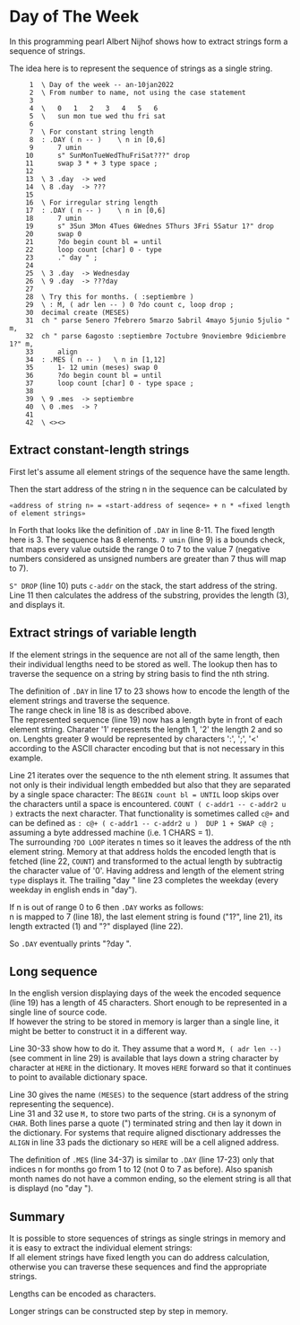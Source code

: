# Day of The Week

In this programming pearl Albert Nijhof shows how to
extract strings form a sequence of strings.

The idea here is to represent the sequence of strings as a single string.

```forth
     1  \ Day of the week -- an-10jan2022
     2  \ From number to name, not using the case statement
     3  
     4  \   0   1   2   3   4   5   6
     5  \   sun mon tue wed thu fri sat
     6  
     7  \ For constant string length
     8  : .DAY ( n -- )    \ n in [0,6]
     9      7 umin
    10      s" SunMonTueWedThuFriSat???" drop
    11      swap 3 * + 3 type space ;
    12  
    13  \ 3 .day  -> wed
    14  \ 8 .day  -> ???
    15  
    16  \ For irregular string length
    17  : .DAY ( n -- )    \ n in [0,6]
    18      7 umin
    19      s" 3Sun 3Mon 4Tues 6Wednes 5Thurs 3Fri 5Satur 1?" drop
    20      swap 0
    21      ?do begin count bl = until
    22      loop count [char] 0 - type
    23      ." day " ;
    24  
    25  \ 3 .day  -> Wednesday
    26  \ 9 .day  -> ???day
    27  
    28  \ Try this for months. ( :septiembre )
    29  \ : M, ( adr len -- ) 0 ?do count c, loop drop ;
    30  decimal create (MESES)
    31  ch " parse 5enero 7febrero 5marzo 5abril 4mayo 5junio 5julio "    m,
    32  ch " parse 6agosto :septiembre 7octubre 9noviembre 9diciembre 1?" m,
    33      align
    34  : .MES ( n -- )   \ n in [1,12]
    35      1- 12 umin (meses) swap 0
    36      ?do begin count bl = until
    37      loop count [char] 0 - type space ;
    38  
    39  \ 9 .mes  -> septiembre
    40  \ 0 .mes  -> ?
    41  
    42  \ <><>
```

## Extract constant-length strings

First let's assume all element strings of the sequence have the same length.

Then the start address of the string n in the sequence can be calculated by

    «address of string n» = «start-address of seqence» + n * «fixed length of element strings»

In Forth that looks like the definition of `.DAY` in line 8-11. The fixed length here is 3.
The sequence has 8 elements. `7 umin` (line 9) is a bounds check, that maps every value outside the 
range 0 to 7 to the value 7 (negative numbers considered as unsigned numbers are greater than 7 thus
will map to 7).

`S" DROP` (line 10) puts `c-addr` on the stack, the start address of the string.
Line 11 then calculates the address of the substring,  provides the length (3), and displays it.


## Extract strings of variable length

If the element strings in the sequence are not all of the same length, then their
individual lengths need to be stored as well. The lookup then has to traverse the sequence on a
string by string basis to find the nth string.

The definition of `.DAY` in line 17 to 23 shows how to encode the length of the element strings 
and traverse the sequence.  
The range check in line 18 is as described above.  
The represented sequence (line 19) now has a length byte in front of each element string. Charater '1' represents
the length 1, '2' the length 2 and so on. Lenghts greater 9 would be represented by characters ':', ';', '<'
according to the ASCII character encoding but that is not necessary in this example.

Line 21 iterates over the sequence to the nth element string. It assumes that not only is their individual length
embedded but also that they are separated by a single space character: 
The `BEGIN count bl = UNTIL` loop skips over the characters until a space is encountered. 
`COUNT ( c-addr1 -- c-addr2 u )` extracts the next character. That functionality is sometimes called `c@+` and can
be defined as `: c@+ ( c-addr1 -- c-addr2 u )  DUP 1 + SWAP c@ ;` assuming a byte addressed 
machine (i.e. 1 CHARS = 1).  
The surrounding `?DO LOOP` iterates n times so it leaves the address of the nth element string. Memory at 
that address holds the encoded length that is fetched (line 22, `COUNT`) and transformed to the actual length
by subtractig the character value of '0'. Having address and length of the element string `type` displays it.
The trailing "day " line 23 completes the weekday (every weekday in english ends in "day").

If n is out of range 0 to 6 then `.DAY` works as follows:  
n is mapped to 7 (line 18), the last element string is found ("1?", line 21), 
its length extracted (1) and "?" displayed (line 22).

So `.DAY` eventually prints "?day ".


## Long sequence

In the english version displaying days of the week the encoded sequence (line 19) has a length of 45 characters.
Short enough to be represented in a single line of source code.  
If however the string to be stored in memory is larger than a single line, it might
be better to construct it in a different way.

Line 30-33 show how to do it. They assume that a word `M, ( adr len --)` (see comment in line 29) is 
available that lays down a string character by character at `HERE` in the dictionary. It moves `HERE` forward so that it continues to point to available dictionary space.

Line 30 gives the name `(MESES)` to the sequence (start address of the string representing the sequence).   
Line 31 and 32 use `M,` to store two parts of the string. `CH` is a synonym of `CHAR`. Both lines parse a quote (")
terminated string and then lay it down in the dictionary. For systems that require aligned disctionary addresses
the `ALIGN` in line 33 pads the dictionary so `HERE` will be a cell aligned address.

The definition of `.MES` (line 34-37) is similar to `.DAY` (line 17-23) only that indices n for months go from
1 to 12 (not 0 to 7 as before). Also spanish month names do not have a common ending, so the element string is
all that is displayd (no "day ").

## Summary

It is possible to store sequences of strings as single strings in memory and it is easy to extract the individual element strings:  
If all element strings have fixed length you can do address calculation, otherwise you can traverse
these sequences and find the appropriate strings.  

Lengths can be encoded as characters.

Longer strings can be constructed step by step in memory.

